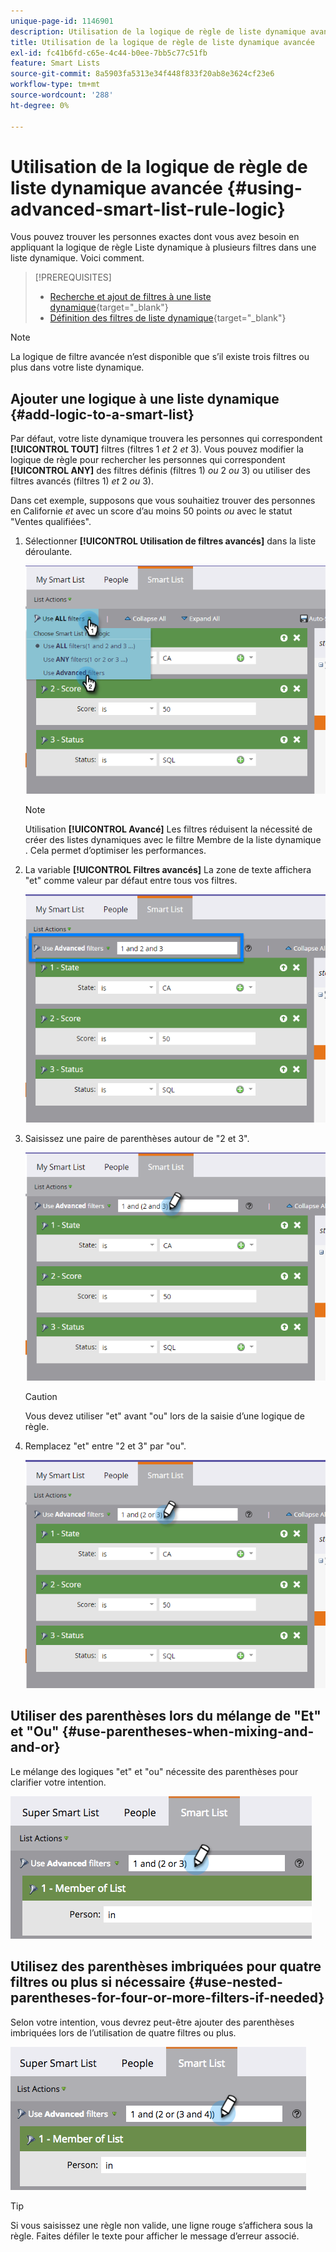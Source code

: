 ```yaml
---
unique-page-id: 1146901
description: Utilisation de la logique de règle de liste dynamique avancée - Documents Marketo - Documentation du produit
title: Utilisation de la logique de règle de liste dynamique avancée
exl-id: fc41b6fd-c65e-4c44-b0ee-7bb5c77c51fb
feature: Smart Lists
source-git-commit: 8a5903fa5313e34f448f833f20ab8e3624cf23e6
workflow-type: tm+mt
source-wordcount: '288'
ht-degree: 0%

---
```


# Utilisation de la logique de règle de liste dynamique avancée {#using-advanced-smart-list-rule-logic}

Vous pouvez trouver les personnes exactes dont vous avez besoin en appliquant la logique de règle Liste dynamique à plusieurs filtres dans une liste dynamique. Voici comment.

>[!PREREQUISITES]
>
>* [Recherche et ajout de filtres à une liste dynamique](/help/marketo/product-docs/core-marketo-concepts/smart-lists-and-static-lists/creating-a-smart-list/find-and-add-filters-to-a-smart-list.md){target="_blank"}
>* [Définition des filtres de liste dynamique](/help/marketo/product-docs/core-marketo-concepts/smart-lists-and-static-lists/creating-a-smart-list/define-smart-list-filters.md){target="_blank"}

>[!NOTE]
>
>La logique de filtre avancée n’est disponible que s’il existe trois filtres ou plus dans votre liste dynamique.

## Ajouter une logique à une liste dynamique {#add-logic-to-a-smart-list}

Par défaut, votre liste dynamique trouvera les personnes qui correspondent **[!UICONTROL TOUT]** filtres (filtres 1 _et_ 2 _et_ 3). Vous pouvez modifier la logique de règle pour rechercher les personnes qui correspondent **[!UICONTROL ANY]** des filtres définis (filtres 1) _ou_ 2 _ou_ 3) ou utiliser des filtres avancés (filtres 1) _et_ 2 _ou_ 3).

Dans cet exemple, supposons que vous souhaitiez trouver des personnes en Californie _et_ avec un score d’au moins 50 points _ou_ avec le statut &quot;Ventes qualifiées&quot;.

1. Sélectionner **[!UICONTROL Utilisation de filtres avancés]** dans la liste déroulante.

   ![](assets/one.png)

   >[!NOTE]
   >
   >Utilisation **[!UICONTROL Avancé]** Les filtres réduisent la nécessité de créer des listes dynamiques avec le filtre Membre de la liste dynamique . Cela permet d’optimiser les performances.

1. La variable **[!UICONTROL Filtres avancés]** La zone de texte affichera &quot;et&quot; comme valeur par défaut entre tous vos filtres.

   ![](assets/two-2.png)

1. Saisissez une paire de parenthèses autour de &quot;2 et 3&quot;.

   ![](assets/three-2.png)

   >[!CAUTION]
   >
   >Vous devez utiliser &quot;et&quot; avant &quot;ou&quot; lors de la saisie d’une logique de règle.

1. Remplacez &quot;et&quot; entre &quot;2 et 3&quot; par &quot;ou&quot;.

   ![](assets/four-1.png)

## Utiliser des parenthèses lors du mélange de &quot;Et&quot; et &quot;Ou&quot; {#use-parentheses-when-mixing-and-and-or}

Le mélange des logiques &quot;et&quot; et &quot;ou&quot; nécessite des parenthèses pour clarifier votre intention.

![](assets/advancedfilters-parent.png)

## Utilisez des parenthèses imbriquées pour quatre filtres ou plus si nécessaire {#use-nested-parentheses-for-four-or-more-filters-if-needed}

Selon votre intention, vous devrez peut-être ajouter des parenthèses imbriquées lors de l’utilisation de quatre filtres ou plus.

![](assets/advancedfilters-nested.png)

>[!TIP]
>
>Si vous saisissez une règle non valide, une ligne rouge s’affichera sous la règle. Faites défiler le texte pour afficher le message d’erreur associé.
